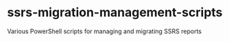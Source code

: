 # ssrs-migration-management-scripts
Various PowerShell scripts for managing and migrating SSRS reports
